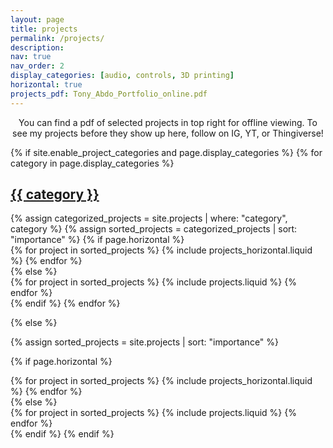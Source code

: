 ```yaml
---
layout: page
title: projects
permalink: /projects/
description: 
nav: true
nav_order: 2
display_categories: [audio, controls, 3D printing]
horizontal: true
projects_pdf: Tony_Abdo_Portfolio_online.pdf
---
```


<p align="center">You can find a pdf of selected projects in top right for offline viewing. To see my projects before they show up here, follow on IG, YT, or Thingiverse!</p>

<div class="social">
  <div class="contact-icons">
    <a href="https://instagram.com/{{ site.instagram_id }}" title="Instagram"><i class="fa-brands fa-instagram"></i></a>
    <a href="https://youtube.com/@{{ site.youtube_id }}" title="YouTube"><i class="fa-brands fa-youtube"></i></a>
    <a href="https://www.thingiverse.com/{{ site.thingiverse_id }}/designs" title="Thingiverse"><i class="fa-solid fa-cubes"></i></a>
  </div>
</div>

  


<!-- pages/projects.md -->
<div class="projects">
{% if site.enable_project_categories and page.display_categories %}
  <!-- Display categorized projects -->
  {% for category in page.display_categories %}
  <a id="{{ category }}" href=".#{{ category }}">
    <h2 class="category">{{ category }}</h2>
  </a>
  {% assign categorized_projects = site.projects | where: "category", category %}
  {% assign sorted_projects = categorized_projects | sort: "importance" %}
  <!-- Generate cards for each project -->
  {% if page.horizontal %}
  <div class="container">
    <div class="row row-cols-1 row-cols-md-2">
    {% for project in sorted_projects %}
      {% include projects_horizontal.liquid %}
    {% endfor %}
    </div>
  </div>
  {% else %}
  <div class="row row-cols-1 row-cols-md-3">
    {% for project in sorted_projects %}
      {% include projects.liquid %}
    {% endfor %}
  </div>
  {% endif %}
  {% endfor %}

{% else %}

<!-- Display projects without categories -->

{% assign sorted_projects = site.projects | sort: "importance" %}

  <!-- Generate cards for each project -->

{% if page.horizontal %}

  <div class="container">
    <div class="row row-cols-1 row-cols-md-2">
    {% for project in sorted_projects %}
      {% include projects_horizontal.liquid %}
    {% endfor %}
    </div>
  </div>
  {% else %}
  <div class="row row-cols-1 row-cols-md-3">
    {% for project in sorted_projects %}
      {% include projects.liquid %}
    {% endfor %}
  </div>
  {% endif %}
{% endif %}
</div>
